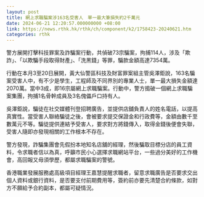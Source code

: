 ```yaml
---
layout: post
title: 網上求職騙案涉163名受害人　單一最大筆損失約2千萬元　
date: 2024-06-21 12:20:57.000000000 +08:00
link: https://news.rthk.hk/rthk/ch/component/k2/1758423-20240621.htm
categories: rthk
---
```


警方展開打擊科技罪案及詐騙案行動，共偵破73宗騙案，拘捕114人，涉及「欺詐」、「以欺騙手段取得財產」、「洗黑錢」等罪，騙款金額高達7354萬。

行動在本月3至20日展開，黃大仙警區科技及財富罪案組主管吳澤鉅說，163名騙案受害人中，有不少是學生，工程師及不同界別的專業人士，單一最大損失金額達2070萬。當中3成，即16宗屬網上求職騙案。行動中，警方搗破一個網上求職騙案集團，拘捕1名骨幹成員及3名傀儡戶口持有人。

吳澤鉅說，騙徒在社交媒體刊登招聘廣告，並提供店舖負責人的姓名電話，以提高真實性。當受害人聯絡騙徒之後，會被要求提交保證金和行政費等，金額由數千至數萬元不等。騙徒提供連結予受害人，要求對方將錢傳入，取得金錢後便會失聯，受害人隨即亦發現相關的工作根本不存在。

警方發現，詐騙集團會先假扮本地知名店舖的經理，然後騙取目標分店的員工資料，令求職者信以為真，呼籲市民小心選擇求職網站平台，一些過分美好的工作機會，高回報又毋須學歷，都屬求職騙案的警號。

香港職業發展服務處高級項目經理王嘉慧提醒求職者，留意求職廣告是否要求交出個人資料或銀行資料，是否要支付前期費用等，簽約前亦要先清楚合約條款，如對方不願給予合約副本，都屬可疑情況。
